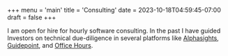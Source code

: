 +++
menu = 'main'
title = 'Consulting'
date = 2023-10-18T04:59:45-07:00
draft = false
+++

I am open for hire for hourly software consulting.
In the past I have guided Investors on technical due-diligence in several platforms like
[Alphasights](https://www.alphasights.com),
[Guidepoint](https://www.guidepoint.com), and
[Office Hours](https://officehours.com).
